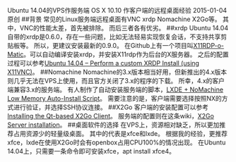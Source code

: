 Ubuntu 14.04的VPS作服务端 OS X 10.10 作客户端的远程桌面经验
2015-01-04
原创
##背景
常见的Linux服务端远程桌面有VNC xrdp Nomachine X2Go等。
其中，VNC的性能太差，首先被排除。
而后三者各有优劣。
##xrdp
Ubuntu 14.04自带的xrdp是0.6.0，存在一些问题，比如无法轻易实现恢复会话，不支持共享剪贴板等。
所以，更建议安装最新的0.9.0。
在Github上有一个项目叫[X11RDP-o-Matic](https://github.com/scarygliders/X11RDP-o-Matic)。可以自动编译安装xrdp，并安装X11rdp作为后台的X服务器。
之后的配置过程可以参考[Ubuntu 14.04 – Perform a custom XRDP Install (using X11VNC)](http://c-nergy.be/blog/?p=5439)。
##Nomachine
Nomachine的3.x版本相当好用，但新推出的4.x版本则几乎无法在VPS上使用，而且官方关闭了3.x的程序的下载。
所幸，4.x的客户端兼容3.x的服务端。
有人制作了自动安装服务端的脚本，[LXDE + NoMachine Low Memory Auto-Install Script](https://www.sonicboxes.com/lowmem-debian-lxde-nomachine-script)。
需要注意的是，客户端需要选择按照NX的方式进行验证，并选择SSH协议连接。
##X2Go
客户端的安装配置可以参考[Installing the Qt-based X2Go Client](http://wiki.x2go.org/doku.php/doc:installation:x2goclient)。
服务端的配置则在这条wiki，[X2Go Server installation](http://wiki.x2go.org/doku.php/doc:installation:x2goserver)。
##桌面软件的选择
在VPS上，资源相对缺乏，所以更加推荐占用资源少的轻量级桌面。
其中的代表是xfce和lxde。
根据我的经验，更推荐xfce，lxde在使用X2Go时会有openbox占用CPU100%的情况出现。
在Ubuntu 14.04上，只需要一条命令即可安装xfce，apt install xfce4。
